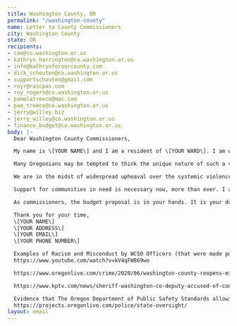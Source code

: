 ```yaml
---
title: Washington County, OR
permalink: "/washington-county"
name: Letter to County Commissioners
city: Washington County
state: OR
recipients:
- cao@co.washington.or.us
- kathryn_harrington@co.washington.or.us
- info@kathrynforourcounty.com
- dick_schouten@co.washington.or.us
- supportschouten@gmail.com
- royr@rascpas.com
- roy_rogers@co.washington.or.us
- pamelatreece@mac.com
- pam_treece@co.washington.or.us
- jerry@willey.biz
- jerry_willey@co.washington.or.us
- finance_budget@co.washington.or.us
body: |-
  Dear Washington County Commissioners,

  My name is \[YOUR NAME\] and I am a resident of \[YOUR WARD\]. I am writing to demand that the County Commissioners adopts a budget that prioritizes community well-being and redirects funding away from the Washington County Sheriffs Office.

  Many Oregonians may be tempted to think the unique nature of such a vast, yet sparsely-populated state minimizes the likelihood of police brutality in our communities. However, as reported by The Oregonian/OregonLive's investigation project, “State regulators took no action to sideline dozens of officers fired for chronically inept police work or worse. The department let fired officers remain eligible to work even after they accumulated records of brutality, recklessness, shoddy investigations and anger management problems.” Oregon police forces, including the Washington County Sheriffs Office, operate within a culture of impunity, and as the members of the communities they are supposed to be protecting, we can’t even begin to grasp the scope of their violence.

  We are in the midst of widespread upheaval over the systemic violence of policing. Empty gestures and suggestions of “reform” are inadequate and unacceptable. I am demanding that real change be made to the way this county allocates its resources.

  Support for communities in need is necessary now, more than ever. I am demanding that the Washington County Commissioners defund Washington County Sheriff’s Office. I join the calls of those across the country to defund the police. I am demanding a budget that adequately and effectively meets the needs of at-risk Washington County residents during this trying and uncertain time, when livelihoods are on the line. I am demanding a budget that supports community well-being, rather than empowering the police forces that tear them apart.

  As commissioners, the budget proposal is in your hands. It is your duty to represent your constituents justly. I am urging you to completely revise the budget for the July 1, 2020 to June 30, 2021 fiscal year. Currently the Washington County’s proposed $1.4 billion total budget is ready to give $214,594,431 to Public Safety & Justice Division, which is a 16% increase from last year’s budget. I urge you to fund the social programs proven to be more effective than policing at promoting community safety and equity. Have the courage to be a leader of the change that this county, state, and country desperately needs.

  Thank you for your time,
  \[YOUR NAME\]
  \[YOUR ADDRESS\]
  \[YOUR EMAIL\]
  \[YOUR PHONE NUMBER\]

  Examples of Racism and Misconduct by WCSO Officers (that were made public):
  https://www.youtube.com/watch?v=kV4qFW869wo

  https://www.oregonlive.com/crime/2020/06/washington-county-reopens-misconduct-case-against-sheriffs-deputy-after-racist-email-surfaces.html

  https://www.kptv.com/news/sheriff-washington-co-deputy-accused-of-concerning-use-of-force-in-2018-using-racial-epithets/article_0a5cbe18-a78e-11ea-a04c-2f3a89bf855c.html

  Evidence that The Oregon Department of Public Safety Standards allowing police misconduct:
  https://projects.oregonlive.com/police/state-oversight/
layout: email
---
```


